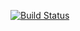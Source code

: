 [![Build Status](https://travis-ci.org/vuo/conan-macos-sdk.svg?branch=main)](https://travis-ci.org/vuo/conan-macos-sdk)
